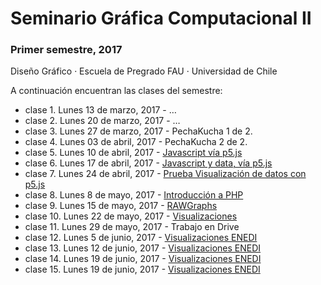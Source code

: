 # Seminario Gráfica Computacional II
### Primer semestre, 2017
Diseño Gráfico · Escuela de Pregrado FAU · Universidad de Chile

A continuación encuentran las clases del semestre:

- clase 1. Lunes 13 de marzo, 2017 - …
- clase 2. Lunes 20 de marzo, 2017 - …
- clase 3. Lunes 27 de marzo, 2017 - PechaKucha 1 de 2.
- clase 4. Lunes 03 de abril, 2017 - PechaKucha 2 de 2.
- clase 5. Lunes 10 de abril, 2017 - [Javascript vía p5.js](https://github.com/profesorfaco/dgp602-1-2017-05)
- clase 6. Lunes 17 de abril, 2017 - [Javascript y data, vía p5.js](https://github.com/profesorfaco/dgp602-1-2017-06)
- clase 7. Lunes 24 de abril, 2017 - [Prueba Visualización de datos con p5.js](https://github.com/profesorfaco/dgp602-1-2017-07)
- clase 8. Lunes 8 de mayo, 2017 - [Introducción a PHP](https://github.com/profesorfaco/dgp602-1-2017-08)
- clase 9. Lunes 15 de mayo, 2017 - [RAWGraphs](https://github.com/profesorfaco/dgp602-1-2017-09)
- clase 10. Lunes 22 de mayo, 2017 - [Visualizaciones](https://github.com/profesorfaco/dgp602-1-2017-10) 
- clase 11. Lunes 29 de mayo, 2017 - Trabajo en Drive
- clase 12. Lunes 5 de junio, 2017 - [Visualizaciones ENEDI](https://github.com/profesorfaco/dgp602-1-2017-12)
- clase 13. Lunes 12 de junio, 2017 - [Visualizaciones ENEDI](https://github.com/profesorfaco/dgp602-1-2017-13)
- clase 14. Lunes 19 de junio, 2017 - [Visualizaciones ENEDI](https://github.com/profesorfaco/dgp602-1-2017-14)
- clase 15. Lunes 19 de junio, 2017 - [Visualizaciones ENEDI](https://github.com/profesorfaco/dgp602-1-2017-15)
